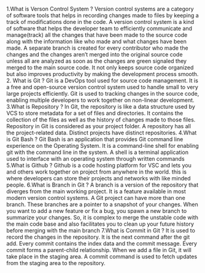 1.What is Verson Control System ?
Version control systems are a category of software tools that helps in recording changes made to files by keeping a track
 of modifications done in the code.
A version control system is a kind of software that helps the developer team to efficiently communicate and manage(track)
 all the changes that have been made to the source code along with the information like who made and what changes have 
been made. A separate branch is created for every contributor who made the changes and the changes aren’t merged into 
the original source code unless all are analyzed as soon as the changes are green signaled they merged to the main 
source code. It not only keeps source code organized but also improves productivity by making the development 
process smooth.
2. What is Git ?
Git is a DevOps tool used for source code management. It is a free and open-source version control system used to handle 
small to very large projects efficiently. Git is used to tracking changes in the source code, enabling multiple developers
 to work together on non-linear development.
3.What is Repository ?
In Git, the repository is like a data structure used by VCS to store metadata for a set of files and directories. 
It contains the collection of the files as well as the history of changes made to those files. Repository in Git is 
considered as your project folder. A repository has all the project-related data. Distinct projects have distinct 
repositories.
4.What is Git Bash ?
Git Bash is an application that provides Git command line experience on the Operating System. It is a command-line shell
 for enabling git with the command line in the system. A shell is a terminal application used to interface with an 
operating system through written commands
5.What is Github ?
Github is a code hosting platform for VSC and lets you and others work together on project from anywhere in the world.
this is where developers can store their projects and networks with like minded people. 
6.What is Branch in Git ?
A branch is a version of the repository that diverges from the main working project. It is a feature available in most 
modern version control systems. A Git project can have more than one branch. These branches are a pointer to a snapshot 
of your changes. When you want to add a new feature or fix a bug, you spawn a new branch to summarize your changes.
 So, it is complex to merge the unstable code with the main code base and also facilitates you to clean up your future
 history before merging with the main branch
7.What is Commit in Git ?
It is used to record the changes in the repository. It is the next command after the git add.
 Every commit contains the index data and the commit message. Every commit forms a parent-child relationship. 
When we add a file in Git, it will take place in the staging area. A commit command is used to fetch updates 
from the staging area to the repository.
